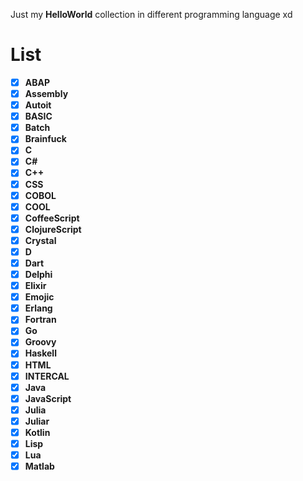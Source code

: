 Just my **HelloWorld** collection in different programming language xd

# List
- [x] **ABAP**
- [x] **Assembly**
- [x] **Autoit**
- [x] **BASIC**
- [x] **Batch**
- [x] **Brainfuck**
- [x] **C**
- [x] **C#**
- [x] **C++**
- [x] **CSS**
- [x] **COBOL**
- [x] **COOL**
- [x] **CoffeeScript**
- [x] **ClojureScript**
- [x] **Crystal**
- [x] **D**
- [x] **Dart**
- [x] **Delphi**
- [x] **Elixir**
- [x] **Emojic**
- [x] **Erlang**
- [x] **Fortran**
- [x] **Go**
- [x] **Groovy**
- [x] **Haskell**
- [x] **HTML**
- [x] **INTERCAL**
- [x] **Java**
- [x] **JavaScript**
- [x] **Julia**
- [x] **Juliar**
- [x] **Kotlin**
- [x] **Lisp**
- [x] **Lua**
- [x] **Matlab**
